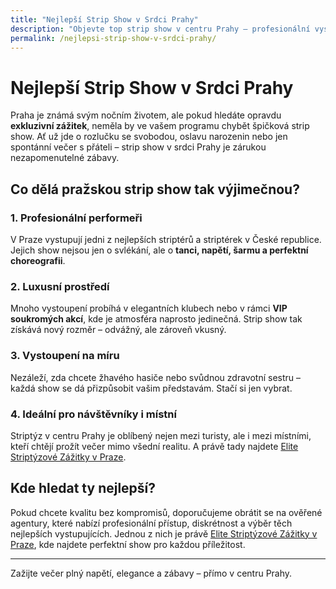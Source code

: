 ```yaml
---
title: "Nejlepší Strip Show v Srdci Prahy"
description: "Objevte top strip show v centru Prahy – profesionální vystoupení, luxusní atmosféra a nezapomenutelný večer s těmi nejlepšími performery ve městě."
permalink: /nejlepsi-strip-show-v-srdci-prahy/
---
```


# Nejlepší Strip Show v Srdci Prahy

Praha je známá svým nočním životem, ale pokud hledáte opravdu **exkluzivní zážitek**, neměla by ve vašem programu chybět špičková strip show. Ať už jde o rozlučku se svobodou, oslavu narozenin nebo jen spontánní večer s přáteli – strip show v srdci Prahy je zárukou nezapomenutelné zábavy.

## Co dělá pražskou strip show tak výjimečnou?

### 1. Profesionální performeři
V Praze vystupují jedni z nejlepších striptérů a striptérek v České republice. Jejich show nejsou jen o svlékání, ale o **tanci, napětí, šarmu a perfektní choreografii**.

### 2. Luxusní prostředí
Mnoho vystoupení probíhá v elegantních klubech nebo v rámci **VIP soukromých akcí**, kde je atmosféra naprosto jedinečná. Strip show tak získává nový rozměr – odvážný, ale zároveň vkusný.

### 3. Vystoupení na míru
Nezáleží, zda chcete žhavého hasiče nebo svůdnou zdravotní sestru – každá show se dá přizpůsobit vašim představám. Stačí si jen vybrat.

### 4. Ideální pro návštěvníky i místní
Striptýz v centru Prahy je oblíbený nejen mezi turisty, ale i mezi místními, kteří chtějí prožít večer mimo všední realitu. A právě tady najdete [Elite Striptýzové Zážitky v Praze](https://www.strip-praha.cz/).

## Kde hledat ty nejlepší?

Pokud chcete kvalitu bez kompromisů, doporučujeme obrátit se na ověřené agentury, které nabízí profesionální přístup, diskrétnost a výběr těch nejlepších vystupujících. Jednou z nich je právě [Elite Striptýzové Zážitky v Praze](https://www.strip-praha.cz/), kde najdete perfektní show pro každou příležitost.

---

Zažijte večer plný napětí, elegance a zábavy – přímo v centru Prahy.
